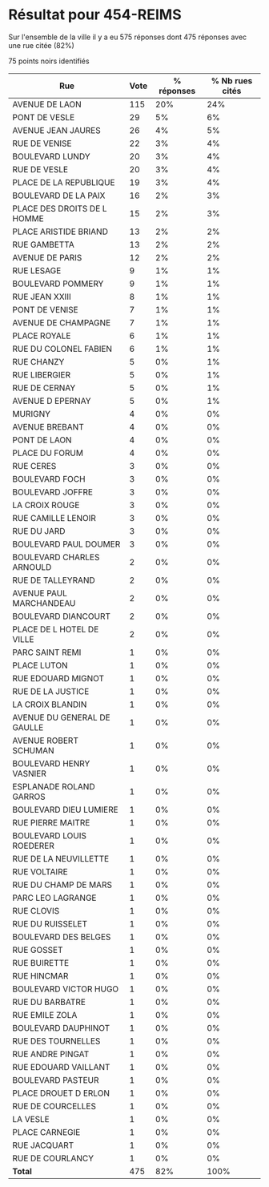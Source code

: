 # Résultat pour 454-REIMS

Sur l'ensemble de la ville il y a eu 575 réponses dont 475 réponses avec une rue citée (82%)

75 points noirs identifiés

| Rue | Vote | % réponses | % Nb rues cités|
|-----|------|------------|----------------|
| AVENUE DE LAON | 115 | 20% | 24%|
| PONT DE VESLE | 29 | 5% | 6%|
| AVENUE JEAN JAURES | 26 | 4% | 5%|
| RUE DE VENISE | 22 | 3% | 4%|
| BOULEVARD LUNDY | 20 | 3% | 4%|
| RUE DE VESLE | 20 | 3% | 4%|
| PLACE DE LA REPUBLIQUE | 19 | 3% | 4%|
| BOULEVARD DE LA PAIX | 16 | 2% | 3%|
| PLACE DES DROITS DE L HOMME | 15 | 2% | 3%|
| PLACE ARISTIDE BRIAND | 13 | 2% | 2%|
| RUE GAMBETTA | 13 | 2% | 2%|
| AVENUE DE PARIS | 12 | 2% | 2%|
| RUE LESAGE | 9 | 1% | 1%|
| BOULEVARD POMMERY | 9 | 1% | 1%|
| RUE JEAN XXIII | 8 | 1% | 1%|
| PONT DE VENISE | 7 | 1% | 1%|
| AVENUE DE CHAMPAGNE | 7 | 1% | 1%|
| PLACE ROYALE | 6 | 1% | 1%|
| RUE DU COLONEL FABIEN | 6 | 1% | 1%|
| RUE CHANZY | 5 | 0% | 1%|
| RUE LIBERGIER | 5 | 0% | 1%|
| RUE DE CERNAY | 5 | 0% | 1%|
| AVENUE D EPERNAY | 5 | 0% | 1%|
| MURIGNY | 4 | 0% | 0%|
| AVENUE BREBANT | 4 | 0% | 0%|
| PONT DE LAON | 4 | 0% | 0%|
| PLACE DU FORUM | 4 | 0% | 0%|
| RUE CERES | 3 | 0% | 0%|
| BOULEVARD FOCH | 3 | 0% | 0%|
| BOULEVARD JOFFRE | 3 | 0% | 0%|
| LA CROIX ROUGE | 3 | 0% | 0%|
| RUE CAMILLE LENOIR | 3 | 0% | 0%|
| RUE DU JARD | 3 | 0% | 0%|
| BOULEVARD PAUL DOUMER | 3 | 0% | 0%|
| BOULEVARD CHARLES ARNOULD | 2 | 0% | 0%|
| RUE DE TALLEYRAND | 2 | 0% | 0%|
| AVENUE PAUL MARCHANDEAU | 2 | 0% | 0%|
| BOULEVARD DIANCOURT | 2 | 0% | 0%|
| PLACE DE L HOTEL DE VILLE | 2 | 0% | 0%|
| PARC SAINT REMI | 1 | 0% | 0%|
| PLACE LUTON | 1 | 0% | 0%|
| RUE EDOUARD MIGNOT | 1 | 0% | 0%|
| RUE DE LA JUSTICE | 1 | 0% | 0%|
| LA CROIX BLANDIN | 1 | 0% | 0%|
| AVENUE DU GENERAL DE GAULLE | 1 | 0% | 0%|
| AVENUE ROBERT SCHUMAN | 1 | 0% | 0%|
| BOULEVARD HENRY VASNIER | 1 | 0% | 0%|
| ESPLANADE ROLAND GARROS | 1 | 0% | 0%|
| BOULEVARD DIEU LUMIERE | 1 | 0% | 0%|
| RUE PIERRE MAITRE | 1 | 0% | 0%|
| BOULEVARD LOUIS ROEDERER | 1 | 0% | 0%|
| RUE DE LA NEUVILLETTE | 1 | 0% | 0%|
| RUE VOLTAIRE | 1 | 0% | 0%|
| RUE DU CHAMP DE MARS | 1 | 0% | 0%|
| PARC LEO LAGRANGE | 1 | 0% | 0%|
| RUE CLOVIS | 1 | 0% | 0%|
| RUE DU RUISSELET | 1 | 0% | 0%|
| BOULEVARD DES BELGES | 1 | 0% | 0%|
| RUE GOSSET | 1 | 0% | 0%|
| RUE BUIRETTE | 1 | 0% | 0%|
| RUE HINCMAR | 1 | 0% | 0%|
| BOULEVARD VICTOR HUGO | 1 | 0% | 0%|
| RUE DU BARBATRE | 1 | 0% | 0%|
| RUE EMILE ZOLA | 1 | 0% | 0%|
| BOULEVARD DAUPHINOT | 1 | 0% | 0%|
| RUE DES TOURNELLES | 1 | 0% | 0%|
| RUE ANDRE PINGAT | 1 | 0% | 0%|
| RUE EDOUARD VAILLANT | 1 | 0% | 0%|
| BOULEVARD PASTEUR | 1 | 0% | 0%|
| PLACE DROUET D ERLON | 1 | 0% | 0%|
| RUE DE COURCELLES | 1 | 0% | 0%|
| LA VESLE | 1 | 0% | 0%|
| PLACE CARNEGIE | 1 | 0% | 0%|
| RUE JACQUART | 1 | 0% | 0%|
| RUE DE COURLANCY | 1 | 0% | 0%|
| **Total** | 475 | 82% | 100%|
